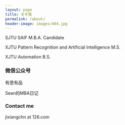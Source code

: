 ```yaml
---
layout: page
title: 关于我
permalink: /about/
header-image: images/404.jpg
---
```


SJTU SAIF M.B.A. Candidate

XJTU Pattern Recognition and Artificial Intelligence M.S. 

XJTU Automation B.S.

### 微信公众号

有思有品

Sean的MBA日记

### Contact me
jixiangchn at 126.com

<!-- ### Contact me -->

<!-- [email@domain.com](mailto:email@domain.com) -->